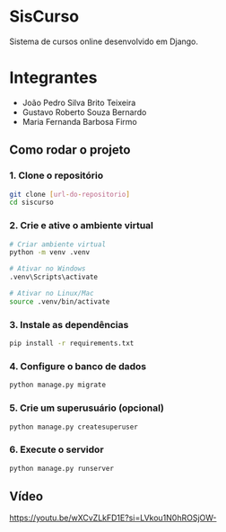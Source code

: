 # SisCurso

Sistema de cursos online desenvolvido em Django.

# Integrantes
- João Pedro Silva Brito Teixeira
- Gustavo Roberto Souza Bernardo
- Maria Fernanda Barbosa Firmo

## Como rodar o projeto

### 1. Clone o repositório
```bash
git clone [url-do-repositorio]
cd siscurso
```

### 2. Crie e ative o ambiente virtual
```bash
# Criar ambiente virtual
python -m venv .venv

# Ativar no Windows
.venv\Scripts\activate

# Ativar no Linux/Mac
source .venv/bin/activate
```

### 3. Instale as dependências
```bash
pip install -r requirements.txt
```

### 4. Configure o banco de dados
```bash
python manage.py migrate
```

### 5. Crie um superusuário (opcional)
```bash
python manage.py createsuperuser
```

### 6. Execute o servidor
```bash
python manage.py runserver
```

## Vídeo 

https://youtu.be/wXCvZLkFD1E?si=LVkou1N0hROSjOW-
